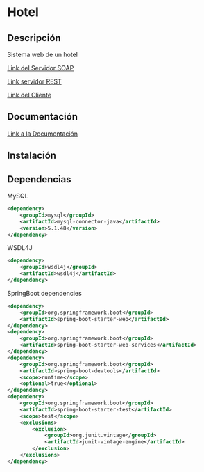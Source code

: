 # Hotel
## Descripción
Sistema web de un hotel

[Link del Servidor SOAP](http://54.162.225.248:8080/hotel.wsdl)

[Link servidor REST](https://rest-hotel.herokuapp.com/habitaciones)

[Link del Cliente](http://54.162.225.248/web/Hotel-WS/clientes.php)

## Documentación

[Link a la Documentación]()



## Instalación



## Dependencias

MySQL

```xml
<dependency>
    <groupId>mysql</groupId>
    <artifactId>mysql-connector-java</artifactId>
    <version>5.1.48</version>
</dependency>
```

WSDL4J

```xml
<dependency>
	<groupId>wsdl4j</groupId>
	<artifactId>wsdl4j</artifactId>
</dependency>
```

SpringBoot dependencies

```xml
<dependency>
	<groupId>org.springframework.boot</groupId>
	<artifactId>spring-boot-starter-web</artifactId>
</dependency>
<dependency>
	<groupId>org.springframework.boot</groupId>
	<artifactId>spring-boot-starter-web-services</artifactId>
</dependency>
<dependency>
	<groupId>org.springframework.boot</groupId>
	<artifactId>spring-boot-devtools</artifactId>
	<scope>runtime</scope>
	<optional>true</optional>
</dependency>
<dependency>
	<groupId>org.springframework.boot</groupId>
	<artifactId>spring-boot-starter-test</artifactId>
	<scope>test</scope>
	<exclusions>
		<exclusion>
			<groupId>org.junit.vintage</groupId>
			<artifactId>junit-vintage-engine</artifactId>
		</exclusion>
	</exclusions>
</dependency>
```



